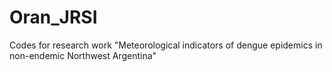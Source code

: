 # Oran_JRSI
Codes for research work "Meteorological indicators of dengue epidemics in non-endemic Northwest Argentina"
